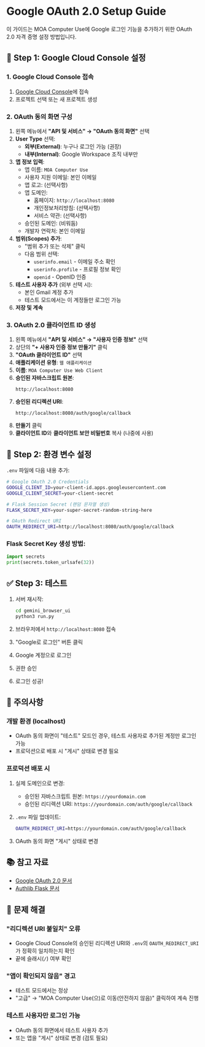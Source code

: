 # Google OAuth 2.0 Setup Guide

이 가이드는 MOA Computer Use에 Google 로그인 기능을 추가하기 위한 OAuth 2.0 자격 증명 설정 방법입니다.

## 🔧 Step 1: Google Cloud Console 설정

### 1. Google Cloud Console 접속
1. [Google Cloud Console](https://console.cloud.google.com/)에 접속
2. 프로젝트 선택 또는 새 프로젝트 생성

### 2. OAuth 동의 화면 구성
1. 왼쪽 메뉴에서 **"API 및 서비스" → "OAuth 동의 화면"** 선택
2. **User Type** 선택:
   - **외부(External)**: 누구나 로그인 가능 (권장)
   - **내부(Internal)**: Google Workspace 조직 내부만
3. **앱 정보 입력**:
   - 앱 이름: `MOA Computer Use`
   - 사용자 지원 이메일: 본인 이메일
   - 앱 로고: (선택사항)
   - 앱 도메인:
     - 홈페이지: `http://localhost:8080`
     - 개인정보처리방침: (선택사항)
     - 서비스 약관: (선택사항)
   - 승인된 도메인: (비워둠)
   - 개발자 연락처: 본인 이메일
4. **범위(Scopes) 추가**:
   - "범위 추가 또는 삭제" 클릭
   - 다음 범위 선택:
     - `userinfo.email` - 이메일 주소 확인
     - `userinfo.profile` - 프로필 정보 확인
     - `openid` - OpenID 인증
5. **테스트 사용자 추가** (외부 선택 시):
   - 본인 Gmail 계정 추가
   - 테스트 모드에서는 이 계정들만 로그인 가능
6. **저장 및 계속**

### 3. OAuth 2.0 클라이언트 ID 생성
1. 왼쪽 메뉴에서 **"API 및 서비스" → "사용자 인증 정보"** 선택
2. 상단의 **"+ 사용자 인증 정보 만들기"** 클릭
3. **"OAuth 클라이언트 ID"** 선택
4. **애플리케이션 유형**: `웹 애플리케이션`
5. **이름**: `MOA Computer Use Web Client`
6. **승인된 자바스크립트 원본**:
   ```
   http://localhost:8080
   ```
7. **승인된 리디렉션 URI**:
   ```
   http://localhost:8080/auth/google/callback
   ```
8. **만들기** 클릭
9. **클라이언트 ID**와 **클라이언트 보안 비밀번호** 복사 (나중에 사용)

## 🔑 Step 2: 환경 변수 설정

`.env` 파일에 다음 내용 추가:

```bash
# Google OAuth 2.0 Credentials
GOOGLE_CLIENT_ID=your-client-id.apps.googleusercontent.com
GOOGLE_CLIENT_SECRET=your-client-secret

# Flask Session Secret (랜덤 문자열 생성)
FLASK_SECRET_KEY=your-super-secret-random-string-here

# OAuth Redirect URI
OAUTH_REDIRECT_URI=http://localhost:8080/auth/google/callback
```

### Flask Secret Key 생성 방법:
```python
import secrets
print(secrets.token_urlsafe(32))
```

## ✅ Step 3: 테스트

1. 서버 재시작:
   ```bash
   cd gemini_browser_ui
   python3 run.py
   ```

2. 브라우저에서 `http://localhost:8080` 접속

3. "Google로 로그인" 버튼 클릭

4. Google 계정으로 로그인

5. 권한 승인

6. 로그인 성공!

## 🚨 주의사항

### 개발 환경 (localhost)
- OAuth 동의 화면이 "테스트" 모드인 경우, 테스트 사용자로 추가된 계정만 로그인 가능
- 프로덕션으로 배포 시 "게시" 상태로 변경 필요

### 프로덕션 배포 시
1. 실제 도메인으로 변경:
   - 승인된 자바스크립트 원본: `https://yourdomain.com`
   - 승인된 리디렉션 URI: `https://yourdomain.com/auth/google/callback`

2. `.env` 파일 업데이트:
   ```bash
   OAUTH_REDIRECT_URI=https://yourdomain.com/auth/google/callback
   ```

3. OAuth 동의 화면 "게시" 상태로 변경

## 📚 참고 자료

- [Google OAuth 2.0 문서](https://developers.google.com/identity/protocols/oauth2)
- [Authlib Flask 문서](https://docs.authlib.org/en/latest/client/flask.html)

## 🐛 문제 해결

### "리디렉션 URI 불일치" 오류
- Google Cloud Console의 승인된 리디렉션 URI와 `.env`의 `OAUTH_REDIRECT_URI`가 정확히 일치하는지 확인
- 끝에 슬래시(`/`) 여부 확인

### "앱이 확인되지 않음" 경고
- 테스트 모드에서는 정상
- "고급" → "MOA Computer Use(으)로 이동(안전하지 않음)" 클릭하여 계속 진행

### 테스트 사용자만 로그인 가능
- OAuth 동의 화면에서 테스트 사용자 추가
- 또는 앱을 "게시" 상태로 변경 (검토 필요)

